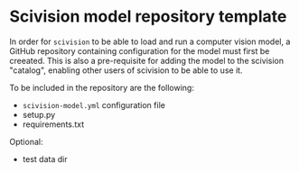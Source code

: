 # Scivision model repository template

In order for `scivision` to be able to load and run a computer vision model, a GitHub repository containing configuration for the model must first be creeated. This is also a pre-requisite for adding the model to the scivision "catalog", enabling other users of scivision to be able to use it.

To be included in the repository are the following:

-  `scivision-model.yml` configuration file
- setup.py
- requirements.txt

Optional:
- test data dir
